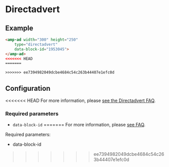 <!---
Copyright 2017 The AMP HTML Authors. All Rights Reserved.

Licensed under the Apache License, Version 2.0 (the "License");
you may not use this file except in compliance with the License.
You may obtain a copy of the License at

      http://www.apache.org/licenses/LICENSE-2.0

Unless required by applicable law or agreed to in writing, software
distributed under the License is distributed on an "AS-IS" BASIS,
WITHOUT WARRANTIES OR CONDITIONS OF ANY KIND, either express or implied.
See the License for the specific language governing permissions and
limitations under the License.
-->

# Directadvert

## Example

```html
<amp-ad width="300" height="250"
    type="directadvert"
    data-block-id="1953045">
</amp-ad>
<<<<<<< HEAD
=======

>>>>>>> ee7394982049dcbe4684c54c263b44407e1efc0d
```

## Configuration

<<<<<<< HEAD
For more information, please [see the Directadvert FAQ](https://www.directadvert.ru/text/help).

### Required parameters

- `data-block-id`
=======
For more information, please [see FAQ](https://www.directadvert.ru/text/help).

Required parameters:
- data-block-id
>>>>>>> ee7394982049dcbe4684c54c263b44407e1efc0d
